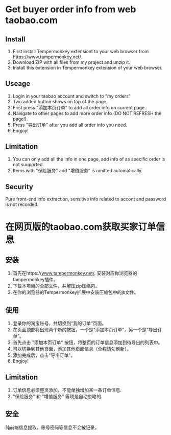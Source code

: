 # Get buyer order info from web taobao.com
## Install
1. First install Tempermonkey extensiont to your web browser from https://www.tampermonkey.net/.
2. Download ZIP with all files from my project and unzip it.
3. Install this extension in Tempermonkey extension of your web browser.
## Useage
1. Login in your taobao account and switch to "my orders"
2. Two added button shows on top of the page.
3. First press "添加本页订单" to add all order info on current page.
4. Navigate to other pages to add more order info (DO NOT REFRESH the page!).
5. Press "导出订单" after you add all order info you need.
6. Engjoy!
## Limitation
1. You can only add all the info in one page, add info of as specific order is not suuported.
2. Items with "保险服务" and "增值服务" is omitted automatically. 
## Security
Pure front-end info extraction, sensitive info related to accont and password is not recorded.

# 在网页版的taobao.com获取买家订单信息
## 安装
1. 首先在https://www.tampermonkey.net/. 安装对应你浏览器的tampermonkey插件。
2. 下载本项目的全部文件，并解压zip压缩包。
3. 在你的浏览器的Tempermonkey扩展中安装压缩包中的js文件。
## 使用
1. 登录你的淘宝账号，并切换到“我的订单”页面。
2. 在页面顶部将出现两个新的按钮，一个是“添加本页订单”，另一个是“导出订单”。
3. 首先点击 "添加本页订单" 按钮，将整页的订单信息添加到待导出的列表中。
4. 可以切换到其他页面，添加其他页面信息（全程请勿刷新）。
5. 添加完成后，点击"导出订单"。
6. Engjoy!
## Limitation
1. 订单信息必须整页添加，不能单独增加某一条订单信息.
2. "保险服务" 和 "增值服务" 等项是自动忽略的. 
## 安全
纯前端信息提取，账号密码等信息不会被记录。
